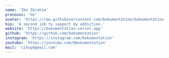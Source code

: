 ```yaml
---
name: 'Ibe Ibrahim'
pronouns: 'he'
avatar: 'https://raw.githubusercontent.com/bokumentation/bokumentation.github.io/refs/heads/main/src/assets/img/avatarboku.jpg'
bio: 'A second job to support my addiction.'
website: 'https://bokumentation.vercel.app'
github: 'https://github.com/bokumentation'
instagram: 'https://instagram.com/bokumentation'
youtube: 'https://youtube.com/@bokumentation'
mail: 'cihuy@gmail.com'
---
```

